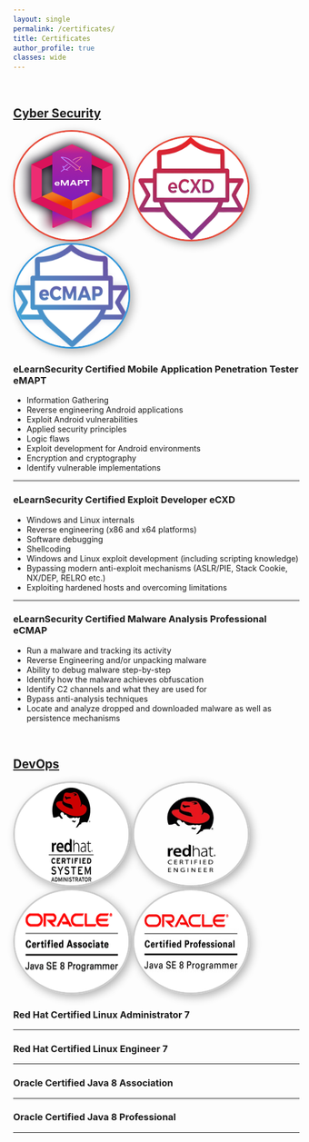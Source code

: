 ```yaml
---
layout: single
permalink: /certificates/
title: Certificates
author_profile: true
classes: wide
---
```


<br/>

## <u>Cyber Security</u>

<img src="../assets/images/certificates/eMAPT_badge.png" alt="eLearnSecurity Certified Mobile Application Penetration Tester eMAPT Badge" style="border-radius: 50%; border: 3px solid #e74c3c; background-color:white; width: 200px; height: 190px; box-shadow: 5px 5px 15px rgba(0, 0, 0, 0.3);"  /> 
<img src="../assets/images/certificates/eCXD_badge.png" alt="eLearnSecurity Certified Exploit Developer eCXD Badge" style="border-radius: 50%; border: 3px solid #e74c3c; background: white; width: 200px; height: 180px; box-shadow: 5px 5px 15px rgba(0, 0, 0, 0.3);" /> 
<img src="../assets/images/certificates/eCMAP_badge.png" alt="eLearnSecurity Certified Malware Analysis Professional eCMAP Badge" style="border-radius: 50%; border: 3px solid #3498db; background: white; width: 200px; height: 180px; box-shadow: 5px 5px 15px rgba(0, 0, 0, 0.3);" />

### eLearnSecurity Certified Mobile Application Penetration Tester eMAPT [<i class="fas fa-link" aria-hidden="true"></i>](https://ine.com)

- Information Gathering
- Reverse engineering Android applications
- Exploit Android vulnerabilities
- Applied security principles
- Logic flaws
- Exploit development for Android environments
- Encryption and cryptography
- Identify vulnerable implementations

----------------------------------------

### eLearnSecurity Certified Exploit Developer eCXD [<i class="fas fa-link" aria-hidden="true"></i>](https://ine.com)

- Windows and Linux internals
- Reverse engineering (x86 and x64 platforms)
- Software debugging
- Shellcoding
- Windows and Linux exploit development (including scripting knowledge)
- Bypassing modern anti-exploit mechanisms (ASLR/PIE, Stack Cookie, NX/DEP, RELRO etc.)
- Exploiting hardened hosts and overcoming limitations

----------------------------------------

### eLearnSecurity Certified Malware Analysis Professional eCMAP [<i class="fas fa-link" aria-hidden="true"></i>](https://ine.com)

- Run a malware and tracking its activity 
- Reverse Engineering and/or unpacking malware
- Ability to debug malware step-by-step
- Identify how the malware achieves obfuscation
- Identify C2 channels and what they are used for
- Bypass anti-analysis techniques
- Locate and analyze dropped and downloaded malware as well as persistence mechanisms

<br/>

## <u>DevOps</u>

<img src="../assets/images/certificates/rhcsa_badge.jpg" alt="Red Hat Certified Linux Administrator Badge" style="border-radius: 50%; border: 3px solid #CCCCCC; width: 200px; height: 180px; box-shadow: 5px 5px 15px rgba(0, 0, 0, 0.3);" /> 
<img src="../assets/images/certificates/rhce_badge.jpg" alt="Red Hat Certified Linux Engineer Badge" style="border-radius: 50%; border: 3px solid #CCCCCC; width: 200px; height: 180px; box-shadow: 5px 5px 15px rgba(0, 0, 0, 0.3);"  /> 
<img src="../assets/images/certificates/oca_badge.png" alt="Red Hat Certified Linux Engineer Badge" style="border-radius: 50%; border: 3px solid #CCCCCC; width: 200px; height: 180px; box-shadow: 5px 5px 15px rgba(0, 0, 0, 0.3);"  /> 
<img src="../assets/images/certificates/ocp_badge.jpg" alt="Red Hat Certified Linux Engineer Badge" style="border-radius: 50%; border: 3px solid #CCCCCC; width: 200px; height: 180px; box-shadow: 5px 5px 15px rgba(0, 0, 0, 0.3);"  /> 

### Red Hat Certified Linux Administrator 7 [<i class="fas fa-link" aria-hidden="true"></i>](https://ine.com)

----------------------------------------

### Red Hat Certified Linux Engineer 7 [<i class="fas fa-link" aria-hidden="true"></i>](https://ine.com)

----------------------------------------

### Oracle Certified Java 8 Association [<i class="fas fa-link" aria-hidden="true"></i>](https://ine.com)

----------------------------------------

### Oracle Certified Java 8 Professional [<i class="fas fa-link" aria-hidden="true"></i>](https://ine.com)

----------------------------------------
